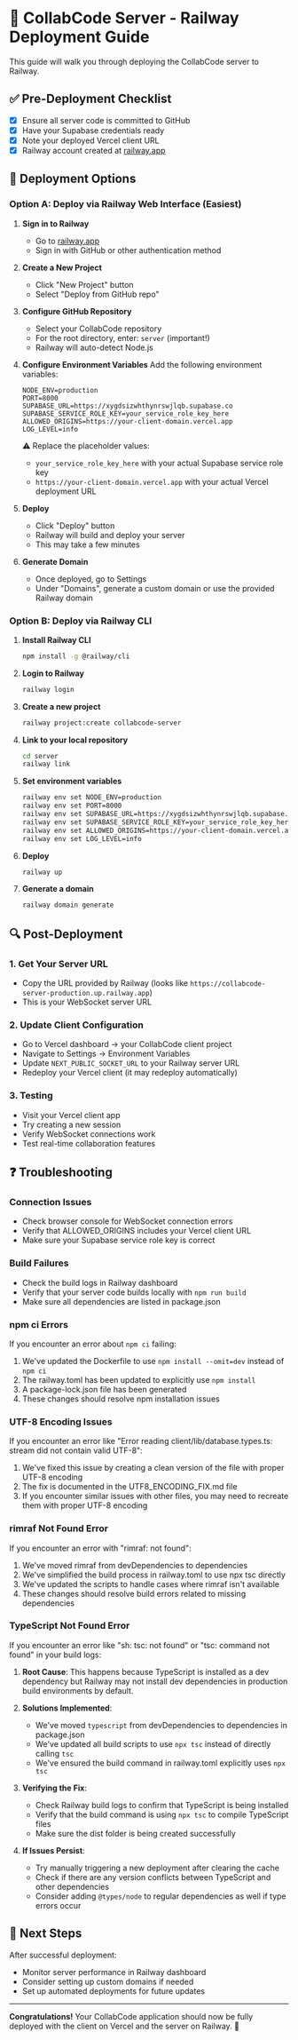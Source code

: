 # 🚄 CollabCode Server - Railway Deployment Guide

This guide will walk you through deploying the CollabCode server to Railway.

## ✅ Pre-Deployment Checklist
- [x] Ensure all server code is committed to GitHub
- [x] Have your Supabase credentials ready
- [x] Note your deployed Vercel client URL
- [x] Railway account created at [railway.app](https://railway.app)

## 🔧 Deployment Options

### Option A: Deploy via Railway Web Interface (Easiest)

1. **Sign in to Railway**
   - Go to [railway.app](https://railway.app)
   - Sign in with GitHub or other authentication method

2. **Create a New Project**
   - Click "New Project" button
   - Select "Deploy from GitHub repo"

3. **Configure GitHub Repository**
   - Select your CollabCode repository
   - For the root directory, enter: `server` (important!)
   - Railway will auto-detect Node.js

4. **Configure Environment Variables**
   Add the following environment variables:
   ```
   NODE_ENV=production
   PORT=8000
   SUPABASE_URL=https://xygdsizwhthynrswjlqb.supabase.co
   SUPABASE_SERVICE_ROLE_KEY=your_service_role_key_here
   ALLOWED_ORIGINS=https://your-client-domain.vercel.app
   LOG_LEVEL=info
   ```
   
   ⚠️ Replace the placeholder values:
   - `your_service_role_key_here` with your actual Supabase service role key
   - `https://your-client-domain.vercel.app` with your actual Vercel deployment URL

5. **Deploy**
   - Click "Deploy" button
   - Railway will build and deploy your server
   - This may take a few minutes

6. **Generate Domain**
   - Once deployed, go to Settings
   - Under "Domains", generate a custom domain or use the provided Railway domain

### Option B: Deploy via Railway CLI

1. **Install Railway CLI**
   ```bash
   npm install -g @railway/cli
   ```

2. **Login to Railway**
   ```bash
   railway login
   ```

3. **Create a new project**
   ```bash
   railway project:create collabcode-server
   ```

4. **Link to your local repository**
   ```bash
   cd server
   railway link
   ```

5. **Set environment variables**
   ```bash
   railway env set NODE_ENV=production
   railway env set PORT=8000
   railway env set SUPABASE_URL=https://xygdsizwhthynrswjlqb.supabase.co
   railway env set SUPABASE_SERVICE_ROLE_KEY=your_service_role_key_here
   railway env set ALLOWED_ORIGINS=https://your-client-domain.vercel.app
   railway env set LOG_LEVEL=info
   ```

6. **Deploy**
   ```bash
   railway up
   ```

7. **Generate a domain**
   ```bash
   railway domain generate
   ```

## 🔍 Post-Deployment

### 1. Get Your Server URL
- Copy the URL provided by Railway (looks like `https://collabcode-server-production.up.railway.app`)
- This is your WebSocket server URL

### 2. Update Client Configuration
- Go to Vercel dashboard → your CollabCode client project
- Navigate to Settings → Environment Variables
- Update `NEXT_PUBLIC_SOCKET_URL` to your Railway server URL
- Redeploy your Vercel client (it may redeploy automatically)

### 3. Testing
- Visit your Vercel client app
- Try creating a new session
- Verify WebSocket connections work
- Test real-time collaboration features

## ❓ Troubleshooting

### Connection Issues
- Check browser console for WebSocket connection errors
- Verify that ALLOWED_ORIGINS includes your Vercel client URL
- Make sure your Supabase service role key is correct

### Build Failures
- Check the build logs in Railway dashboard
- Verify that your server code builds locally with `npm run build`
- Make sure all dependencies are listed in package.json

### npm ci Errors
If you encounter an error about `npm ci` failing:
1. We've updated the Dockerfile to use `npm install --omit=dev` instead of `npm ci`
2. The railway.toml has been updated to explicitly use `npm install`
3. A package-lock.json file has been generated
4. These changes should resolve npm installation issues

### UTF-8 Encoding Issues
If you encounter an error like "Error reading client/lib/database.types.ts: stream did not contain valid UTF-8":
1. We've fixed this issue by creating a clean version of the file with proper UTF-8 encoding
2. The fix is documented in the UTF8_ENCODING_FIX.md file
3. If you encounter similar issues with other files, you may need to recreate them with proper UTF-8 encoding

### rimraf Not Found Error
If you encounter an error with "rimraf: not found":
1. We've moved rimraf from devDependencies to dependencies
2. We've simplified the build process in railway.toml to use npx tsc directly
3. We've updated the scripts to handle cases where rimraf isn't available
4. These changes should resolve build errors related to missing dependencies

### TypeScript Not Found Error
If you encounter an error like "sh: tsc: not found" or "tsc: command not found" in your build logs:

1. **Root Cause**: This happens because TypeScript is installed as a dev dependency but Railway may not install dev dependencies in production build environments by default.

2. **Solutions Implemented**:
   - We've moved `typescript` from devDependencies to dependencies in package.json
   - We've updated all build scripts to use `npx tsc` instead of directly calling `tsc`
   - We've ensured the build command in railway.toml explicitly uses `npx tsc`

3. **Verifying the Fix**:
   - Check Railway build logs to confirm that TypeScript is being installed
   - Verify that the build command is using `npx tsc` to compile TypeScript files
   - Make sure the dist folder is being created successfully

4. **If Issues Persist**:
   - Try manually triggering a new deployment after clearing the cache
   - Check if there are any version conflicts between TypeScript and other dependencies
   - Consider adding `@types/node` to regular dependencies as well if type errors occur

## 🔄 Next Steps

After successful deployment:
- Monitor server performance in Railway dashboard
- Consider setting up custom domains if needed
- Set up automated deployments for future updates

---

**Congratulations!** Your CollabCode application should now be fully deployed with the client on Vercel and the server on Railway. 🎉
